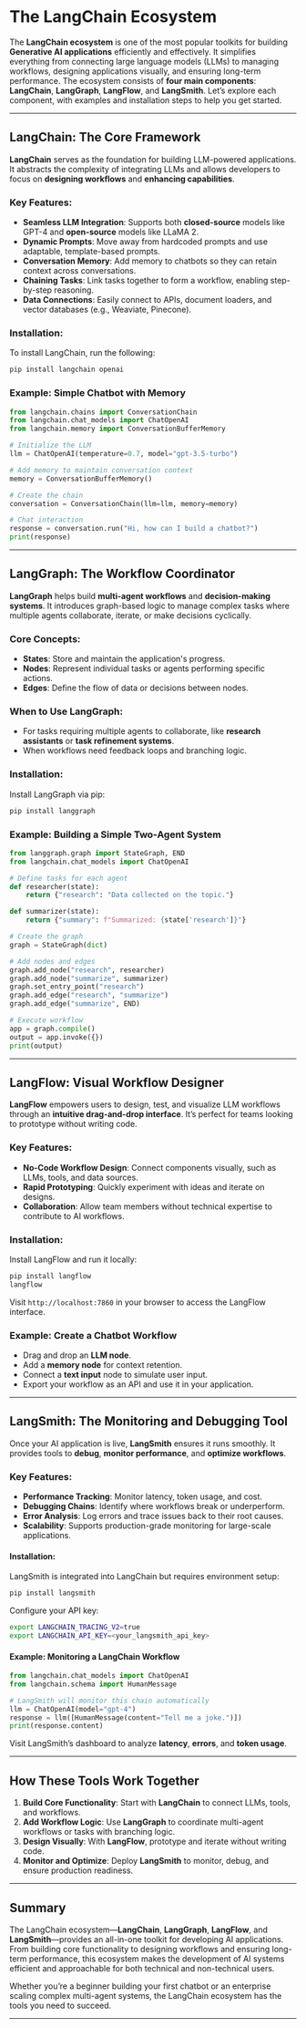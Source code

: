 # The LangChain Ecosystem

The **LangChain ecosystem** is one of the most popular toolkits for building **Generative AI applications** efficiently and effectively. It simplifies everything from connecting large language models (LLMs) to managing workflows, designing applications visually, and ensuring long-term performance. The ecosystem consists of **four main components**: **LangChain**, **LangGraph**, **LangFlow**, and **LangSmith**. Let’s explore each component, with examples and installation steps to help you get started.

---

## **LangChain: The Core Framework**  
**LangChain** serves as the foundation for building LLM-powered applications. It abstracts the complexity of integrating LLMs and allows developers to focus on **designing workflows** and **enhancing capabilities**.  

### **Key Features**:  
- **Seamless LLM Integration**: Supports both **closed-source** models like GPT-4 and **open-source** models like LLaMA 2.  
- **Dynamic Prompts**: Move away from hardcoded prompts and use adaptable, template-based prompts.  
- **Conversation Memory**: Add memory to chatbots so they can retain context across conversations.  
- **Chaining Tasks**: Link tasks together to form a workflow, enabling step-by-step reasoning.  
- **Data Connections**: Easily connect to APIs, document loaders, and vector databases (e.g., Weaviate, Pinecone).  

### **Installation**:  
To install LangChain, run the following:  
```bash
pip install langchain openai
```

### **Example**: Simple Chatbot with Memory  
```python
from langchain.chains import ConversationChain
from langchain.chat_models import ChatOpenAI
from langchain.memory import ConversationBufferMemory

# Initialize the LLM
llm = ChatOpenAI(temperature=0.7, model="gpt-3.5-turbo")

# Add memory to maintain conversation context
memory = ConversationBufferMemory()

# Create the chain
conversation = ConversationChain(llm=llm, memory=memory)

# Chat interaction
response = conversation.run("Hi, how can I build a chatbot?")
print(response)
```

---

## **LangGraph: The Workflow Coordinator**  
**LangGraph** helps build **multi-agent workflows** and **decision-making systems**. It introduces graph-based logic to manage complex tasks where multiple agents collaborate, iterate, or make decisions cyclically.  

### **Core Concepts**:  
- **States**: Store and maintain the application's progress.  
- **Nodes**: Represent individual tasks or agents performing specific actions.  
- **Edges**: Define the flow of data or decisions between nodes.  

### **When to Use LangGraph**:  
- For tasks requiring multiple agents to collaborate, like **research assistants** or **task refinement systems**.  
- When workflows need feedback loops and branching logic.  

### **Installation**:  
Install LangGraph via pip:  
```bash
pip install langgraph
```

### **Example**: Building a Simple Two-Agent System  
```python
from langgraph.graph import StateGraph, END
from langchain.chat_models import ChatOpenAI

# Define tasks for each agent
def researcher(state): 
    return {"research": "Data collected on the topic."}

def summarizer(state): 
    return {"summary": f"Summarized: {state['research']}"}

# Create the graph
graph = StateGraph(dict)

# Add nodes and edges
graph.add_node("research", researcher)
graph.add_node("summarize", summarizer)
graph.set_entry_point("research")
graph.add_edge("research", "summarize")
graph.add_edge("summarize", END)

# Execute workflow
app = graph.compile()
output = app.invoke({})
print(output)
```

---

## **LangFlow: Visual Workflow Designer**  
**LangFlow** empowers users to design, test, and visualize LLM workflows through an **intuitive drag-and-drop interface**. It’s perfect for teams looking to prototype without writing code.  

### **Key Features**:  
- **No-Code Workflow Design**: Connect components visually, such as LLMs, tools, and data sources.  
- **Rapid Prototyping**: Quickly experiment with ideas and iterate on designs.  
- **Collaboration**: Allow team members without technical expertise to contribute to AI workflows.  

### **Installation**:  
Install LangFlow and run it locally:  
```bash
pip install langflow
langflow
```
Visit `http://localhost:7860` in your browser to access the LangFlow interface.  

### **Example**: Create a Chatbot Workflow  
- Drag and drop an **LLM node**.  
- Add a **memory node** for context retention.  
- Connect a **text input** node to simulate user input.  
- Export your workflow as an API and use it in your application.

---

## **LangSmith: The Monitoring and Debugging Tool**  
Once your AI application is live, **LangSmith** ensures it runs smoothly. It provides tools to **debug**, **monitor performance**, and **optimize workflows**.  

### **Key Features**:  
- **Performance Tracking**: Monitor latency, token usage, and cost.  
- **Debugging Chains**: Identify where workflows break or underperform.  
- **Error Analysis**: Log errors and trace issues back to their root causes.  
- **Scalability**: Supports production-grade monitoring for large-scale applications.  

#### **Installation**:  
LangSmith is integrated into LangChain but requires environment setup:  
```bash
pip install langsmith
```

Configure your API key:  
```bash
export LANGCHAIN_TRACING_V2=true
export LANGCHAIN_API_KEY=<your_langsmith_api_key>
```

#### **Example**: Monitoring a LangChain Workflow  
```python
from langchain.chat_models import ChatOpenAI
from langchain.schema import HumanMessage

# LangSmith will monitor this chain automatically
llm = ChatOpenAI(model="gpt-4")
response = llm([HumanMessage(content="Tell me a joke.")])
print(response.content)
```
Visit LangSmith’s dashboard to analyze **latency**, **errors**, and **token usage**.  

---

## **How These Tools Work Together**  

1. **Build Core Functionality**: Start with **LangChain** to connect LLMs, tools, and workflows.  
2. **Add Workflow Logic**: Use **LangGraph** to coordinate multi-agent workflows or tasks with branching logic.  
3. **Design Visually**: With **LangFlow**, prototype and iterate without writing code.  
4. **Monitor and Optimize**: Deploy **LangSmith** to monitor, debug, and ensure production readiness.  

---

## **Summary**  
The LangChain ecosystem—**LangChain**, **LangGraph**, **LangFlow**, and **LangSmith**—provides an all-in-one toolkit for developing AI applications. From building core functionality to designing workflows and ensuring long-term performance, this ecosystem makes the development of AI systems efficient and approachable for both technical and non-technical users.  

Whether you’re a beginner building your first chatbot or an enterprise scaling complex multi-agent systems, the LangChain ecosystem has the tools you need to succeed.  

---  
